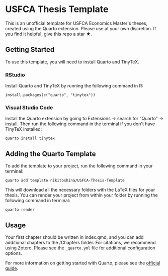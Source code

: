 # USFCA Thesis Template

This is an unofficial template for USFCA Economics Master's theses, created using the Quarto extension. Please use at your own discretion. If you find it helpful, give this repo a star ★.

## Getting Started

To use this template, you will need to install Quarto and TinyTeX.

### RStudio

Install Quarto and TinyTeX by running the following command in R:

```
install.packages(c("quarto", "tinytex"))
```

### Visual Studio Code

Install the Quarto extension by going to Extensions -> search for "Quarto" -> install. Then run the following command in the terminal if you don't have TinyTeX installed:

```
quarto install tinytex
```

## Adding the Quarto Template

To add the template to your project, run the following command in your terminal:

```
quarto add template nikitoshina/USFCA-Thesis-Template
```

This will download all the necessary folders with the LaTeX files for your thesis. You can render your project from within your folder by running the following command in terminal:

```
quarto render
```

## Usage

Your first chapter should be written in index.qmd, and you can add additional chapters to the /Chapters folder. For citations, we recommend using Zotero. Please see the `_quarto.yml` file for additional configuration options.

For more information on getting started with Quarto, please see the [official guide](https://github.com/nikitoshina/USFCA-Thesis-Template).

